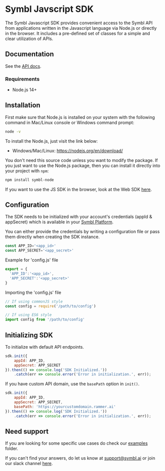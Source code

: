 # Symbl Javscript SDK

The Symbl Javascript SDK provides convenient access to the Symbl API from applications written in the Javascript language via Node.js or directly in the browser. It includes a pre-defined set of classes for a simple and clear utilization of APIs.

## Documentation

See the [API docs](https://docs.symbl.ai/docs/).

### Requirements

- Node.js 14+

## Installation

First make sure that Node.js is installed on your system with the following command in Mac/Linux console or Windows command prompt:

```sh
node -v
```

To install the Node.js, just visit the link below:

- Windows/Mac/Linux: https://nodejs.org/en/download/

You don't need this source code unless you want to modify the package. If you just
want to use the Node.js package, then you can install it directly into your project with `npm`:

```sh
npm install symbl-node
```

If you want to use the JS SDK in the browser, look at the Web SDK [here][web-sdk-link].

## Configuration

The SDK needs to be initialized with your account's credentials (appId & appSecret) which is
available in your [Symbl Platform][api-keys].

You can either provide the credentials by writing a configuration file or pass them directly when creating the SDK instance.

```js
const APP_ID='<app_id>'
const APP_SECRET='<app_secret>'
```
Example for 'config.js' file

```js
export = {
  'APP_ID':'<app_id>',
  'APP_SECRET':'<app_secret>'
}
```

Importing the 'config.js' file

```js
// If using commonJS style
const config = require('/path/to/config')

// If using ES6 style
import config from '/path/to/config'
```

## Initializing SDK

To initialize with default API endpoints.
```js
sdk.init({
    appId: APP_ID,
    appSecret: APP_SECRET
}).then(() => console.log('SDK Initialized.'))
    .catch(err => console.error('Error in initialization.', err));
```

If you have custom API domain, use the `basePath` option in `init()`.
```js
sdk.init({
    appId: APP_ID,
    appSecret: APP_SECRET,
    basePath: 'https://yourcustomdomain.rammer.ai'
}).then(() => console.log('SDK Initialized.'))
    .catch(err => console.error('Error in initialization.', err));
```

<!-- ## A speech to text converter under 5 lines of code

To know more about **Async Audio Api**, click [here][async_audio-docs]. To know more about the Python SDK Audio Package, click [here][extended_readme-audio]

```python
import symbl

# Process audio file
conversation_object = symbl.Audio.process_file(
  # credentials={app_id: <app_id>, app_secret: <app_secret>}, #Optional, Don't add this parameter if you have symbl.conf file in your home directory
  file_path="<file_path>")

# Printing transcription messages
print(conversation_object.get_messages())
```

To know more about conversation object and it's functions, click [here][extended_readme-conversation-object]

## Extracting insights from Textual conversation

To know more about **Async Text Api**, click [here][async_text-docs]. To know more about the Python SDK Text Package, click [here][extended_readme-text]

  ``` python

import symbl

payload = {
  "messages": [
    {
      "payload": {"content": "Hi Anthony. I saw your complaints about bad call reception on your mobile phone. Can I know what issues you are currently facing?"},
      "from": {"userId": "surbhi@example.com","name": "Surbhi Rathore"}
    },
    {
      "payload": {"content": "Hey Surbhi, thanks for reaching out. Whenever I am picking up the call there is a lot of white noise and I literally can’t hear anything."},
      "from": {"userId": "anthony@example.com","name": "Anthony Claudia"}
    },
    {
      "payload": {"content": "Okay. I can schedule a visit from one of our technicians for tomorrow afternoon at 1:00 PM. He can look at your mobile and handle any issue right away"},
      "from": {"userId": "surbhi@example.com","name": "Surbhi Rathore"}
    },
    {
      "payload": {"content": "That will be really helpful. I'll follow up with the technician about some other issues too, tomorrow"},
      "from": {"userId": "anthony@example.com","name": "Anthony Claudia"}
    },
    {
      "payload": {"content": "Sure. We are happy to help. I am scheduling the visit for tomorrow. Thanks for using Abccorp networks. Have a good day."},
      "from": {"userId": "surbhi@example.com","name": "Surbhi Rathore"}
    }
  ]
}

conversation_object = symbl.Text.process(payload=payload)

print(conversation_object.get_messages())
print(conversation_object.get_topics())
print(conversation_object.get_action_items())
print(conversation_object.get_follow_ups())

  ```

## Analysis of your Zoom Call on your email (Symbl will join your zoom call and send you analysis on provided email)

To know more about **telephony api**, click [here][telephony_api-docs]. To know more about the Python SDK Telephony Package, click [here][extended_readme-telephony]

```python

import symbl

phoneNumber = "" # Zoom phone number to be called, check here https://us02web.zoom.us/zoomconference
meetingId = "" # Your zoom meetingId
password = "" # Your zoom meeting passcode
emailId = ""

connection_object = symbl.Telephony.start_pstn(
      # credentials={app_id: <app_id>, app_secret: <app_secret>}, #Optional, Don't add this parameter if you have symbl.conf file in your home directory or working directory
      phone_number=phoneNumber,
      dtmf = ",,{}#,,{}#".format(meetingId, password),
      actions = [
        {
          "invokeOn": "stop",
          "name": "sendSummaryEmail",
          "parameters": {
            "emails": [
              emailId
            ],
          },
        },
      ]
    )

print(connection_object)

```

## Live audio transcript using your system's microphone

To know more about **streaming api**, click [here][streaming_api-docs]. To know more about the Python SDK Streaming Package, click [here][extended_readme-streaming]

```python
import symbl

connection_object = symbl.Streaming.start_connection()

connection_object.subscribe({'message_response': lambda response: print('got this response from callback', response)})

connection_object.send_audio_from_mic()
```

## Extended Readme

You can see all the functions provided by SDK in the **extended [readme.md](https://github.com/symblai/symbl-python/blob/main/symbl/readme.md) file**.

You can go through some examples for understanding the use of all functionality [Explore more example](https://github.com/symblai/symbl-python/tree/main/example)

## Possible Errors

1. PortAudio Errors on Mac Systems:-

   If you're getting PortAudio Error which looks like this
    > sounddevice.PortAudioError: Error opening InputStream: Internal PortAudio error [PaErrorCode -9986]
  
   Please consider updating the PortAudio library in your system. Running the following command can help.
    > brew install portaudio -->

## Need support

If you are looking for some specific use cases do check our [examples][examples] folder.

If you can't find your answers, do let us know at support@symbl.ai or join our slack channel [here][slack-invite].

[api-keys]: https://platform.symbl.ai/#/login
[symbl-docs]: https://docs.symbl.ai/docs/
[streaming_api-docs]: https://docs.symbl.ai/docs/streamingapi/introduction
[telephony_api-docs]: https://docs.symbl.ai/docs/telephony/introduction
[async_text-docs]: https://docs.symbl.ai/docs/async-api/overview/text/post-text/
[async_audio-docs]: https://docs.symbl.ai/docs/async-api/overview/audio/post-audio
[extended-readme]: https://github.com/symblai/symbl-python/blob/main/symbl/readme.md
[extended_readme-conversation-object]: https://github.com/symblai/symbl-python/blob/main/symbl/readme.md#conversation-object
[extended_readme-streaming]: https://github.com/symblai/symbl-python/blob/main/symbl/readme.md#streaming-class
[extended_readme-telephony]: https://github.com/symblai/symbl-python/blob/main/symbl/readme.md#telephony-class
[extended_readme-text]: <https://github.com/symblai/symbl-python/blob/main/symbl/readme.md#text-class>
[extended_readme-audio]: https://github.com/symblai/symbl-python/blob/main/symbl/readme.md#audio-class
[examples]: https://github.com/symblai/symbl-js/tree/main/examples
[unicodeerror]: https://stackoverflow.com/questions/37400974/unicode-error-unicodeescape-codec-cant-decode-bytes-in-position-2-3-trunca
[slack-invite]: https://symbldotai.slack.com/join/shared_invite/zt-4sic2s11-D3x496pll8UHSJ89cm78CA#/
[web-sdk-link]: https://symbl.ai